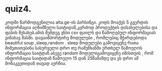 # quiz4.
კოდში წარმოდგენილია alta.ge-ის პარსინგი. კოდს მოაქვს 5 გვერდის ინფორმაცია აღნიშნული საიტიდან,კერძოდ პროდუქტის დასახელებისა და ფასის შესახებ.ამის შემდეგ ვხსი csv ფაილს და წამოღებულ ინფორმაციას ვინახავ მასში. დავაიმპორტირე მოდულები , რომლებიც მჭირდებოდა beautiful soup ,sleep,random . sleep მოდულები გამოვიყენე რათა მიმეთითებინა სასურველი დრო თუ რამენხანში ერთხელ წამოეღოს ინფორმაცია საიტდან.ასევე random  მოდულიგამოვიყენე იმისთვის , რომ ინფორმაცია საიტიდან წამოეღო 15 დან 25წამამდე და ეს დრო ამ მონაკვეთიდან თავად აერჩია.
